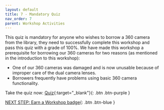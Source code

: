 ```yaml
---
layout: default
title: 7 - Mandatory Quiz
nav_order: 7
parent: Workshop Activities
---
```


This quiz is mandatory for anyone who wishes to borrow a 360 camera from the library, they need to successfully complete this workshop and pass this quiz with a grade of 100%. We have made this workshop a prerequisite for borrowing our 360 cameras for two reasons (as mentioned in the introduction to this workshop):

- One of our 360 cameras was damaged and is now unusable because of improper care of the dual camera lenses.
- Borrowers frequently have problems using basic 360 camera functionality.

Take the quiz now: [Quiz](https://forms.gle/cUx5CF7t7HxjhYsZA){:target="_blank"}{: .btn .btn-purple }<br>


[NEXT STEP: Earn a Workshop badge](informal-credentials.html){: .btn .btn-blue }
